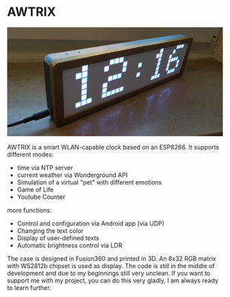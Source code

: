 # AWTRIX

![Alt text](awtrix.jpg?raw=true "Title")

AWTRIX is a smart WLAN-capable clock based on an ESP8266.
It supports different modes:
- time via NTP server
- current weather via Wonderground API
- Simulation of a virtual "pet" with different emotions
- Game of Life
- Youtube Counter

more functions:
- Control and configuration via Android app (via UDP)
- Changing the text color
- Display of user-defined texts
- Automatic brightness control via LDR

The case is designed in Fusion360 and printed in 3D.
An 8x32 RGB matrix with WS2812b chipset is used as display.
The code is still in the middle of development and due to my beginnings still very unclean. 
If you want to support me with my project, you can do this very gladly, I am always ready to learn further.
